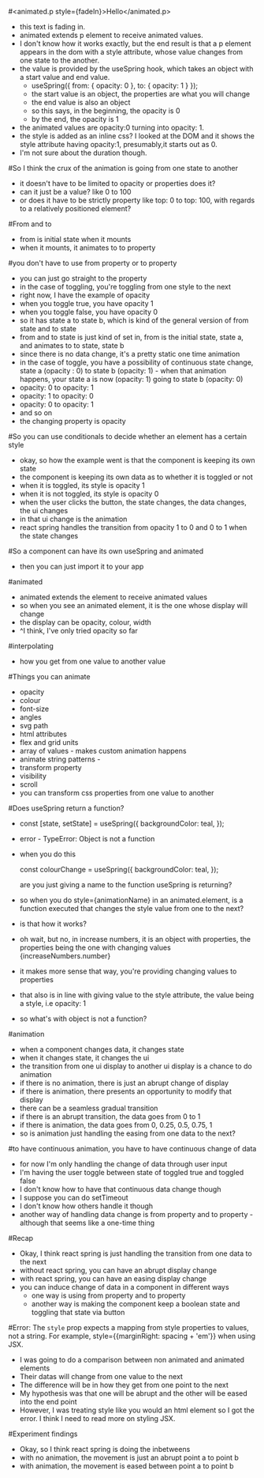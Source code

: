 #<animated.p style={fadeIn}>Hello</animated.p>
- this text is fading in. 
- animated extends p element to receive animated values.
- I don't know how it works exactly, but the end result is that a p element appears in the dom with a style attribute, whose value changes from one state to the another.
- the value is provided by the useSpring hook, which takes an object with a start value and end value.
    - useSpring({ from: { opacity: 0 }, to: { opacity: 1 } });
    - the start value is an object, the properties are what you will change
    - the end value is also an object
    - so this says, in the beginning, the opacity is 0
    - by the end, the opacity is 1
- the animated values are opacity:0 turning into opacity: 1.
- the style is added as an inline css? I looked at the DOM and it shows the style attribute having opacity:1, presumably,it starts out as 0. 
- I'm not sure about the duration though.

#So I think the crux of the animation is going from one state to another
- it doesn't have to be limited to opacity or properties does it?
- can it just be a value? like 0 to 100
- or does it have to be strictly property like top: 0 to top: 100, with regards to a relatively positioned element?

#From and to
- from is initial state when it mounts
- when it mounts, it animates to to property

#you don't have to use from property or to property
- you can just go straight to the property
- in the case of toggling, you're toggling from one style to the next
- right now, I have the example of opacity
- when you toggle true, you have opacity 1
- when you toggle false, you have opacity 0
- so it has state a to state b, which is kind of the general version of from state and to state
- from and to state is just kind of set in, from is the initial state, state a, and animates to to state, state b
- since there is no data change, it's a pretty static one time animation
- in the case of toggle, you have a possibility of continuous state change, state a (opacity : 0) to state b (opacity: 1) - when that animation happens, your state a is now (opacity: 1) going to state b (opacity: 0)
- opacity: 0 to opacity: 1
- opacity: 1 to opacity: 0
- opacity: 0 to opacity: 1
- and so on
- the changing property is opacity

#So you can use conditionals to decide whether an element has a certain style
- okay, so how the example went is that the component is keeping its own state
- the component is keeping its own data as to whether it is toggled or not
- when it is toggled, its style is opacity 1
- when it is not toggled, its style is opacity 0
- when the user clicks the button, the state changes, the data changes, the ui changes
- in that ui change is the animation
- react spring handles the transition from opacity 1 to 0 and 0 to 1 when the state changes

#So a component can have its own useSpring and animated
- then you can just import it to your app

#animated
- animated extends the element to receive animated values
- so when you see an animated element, it is the one whose display will change
- the display can be opacity, colour, width
- ^I think, I've only tried opacity so far

#interpolating
- how you get from one value to another value

#Things you can animate
- opacity
- colour
- font-size
- angles
- svg path
- html attributes
- flex and grid units
- array of values - makes custom animation happens
- animate string patterns - 
- transform property
- visibility
- scroll
- you can transform css properties from one value to another

#Does useSpring return a function?
- const [state, setState] = useSpring({
    backgroundColor: teal,
  });
- error - TypeError: Object is not a function
- when you do this

    const colourChange = useSpring({
    backgroundColor: teal,
  });

  are you just giving a name to the function useSpring is returning?

- so when you do style={animationName} in an animated.element, is a function executed that changes the style value from one to the next?
- is that how it works?
- oh wait, but no, in increase numbers, it is an object with properties, the properties being the one with changing values {increaseNumbers.number}
- it makes more sense that way, you're providing changing values to properties
- that also is in line with giving value to the style attribute, the value being a style, i.e opacity: 1
- so what's with object is not a function?

#animation
- when a component changes data, it changes state
- when it changes state, it changes the ui
- the transition from one ui display to another ui display is a chance to do animation
- if there is no animation, there is just an abrupt change of display
- if there is animation, there presents an opportunity to modify that display
- there can be a seamless gradual transition
- if there is an abrupt transition, the data goes from 0 to 1
- if there is animation, the data goes from 0, 0.25, 0.5, 0.75, 1
- so is animation just handling the easing from one data to the next?

#to have continuous animation, you have to have continuous change of data
- for now I'm only handling the change of data through user input
- I'm having the user toggle between state of toggled true and toggled false
- I don't know how to have that continuous data change though
- I suppose you can do setTimeout
- I don't know how others handle it though
- another way of handling data change is from property and to property - although that seems like a one-time thing

#Recap
- Okay, I think react spring is just handling the transition from one data to the next
- without react spring, you can have an abrupt display change
- with react spring, you can have an easing display change
- you can induce change of data in a component in different ways
  - one way is using from property and to property
  - another way is making the component keep a boolean state and toggling that state via button

#Error: The `style` prop expects a mapping from style properties to values, not a string. For example, style={{marginRight: spacing + 'em'}} when using JSX.
- I was going to do a comparison between non animated and animated elements
- Their datas will change from one value to the next
- The difference will be in how they get from one point to the next
- My hypothesis was that one will be abrupt and the other will be eased into the end point
- However, I was treating style like you would an html element so I got the error. I think I need to read more on styling JSX.

#Experiment findings
- Okay, so I think react spring is doing the inbetweens
- with no animation, the movement is just an abrupt point a to point b
- with animation, the movement is eased between point a to point b






